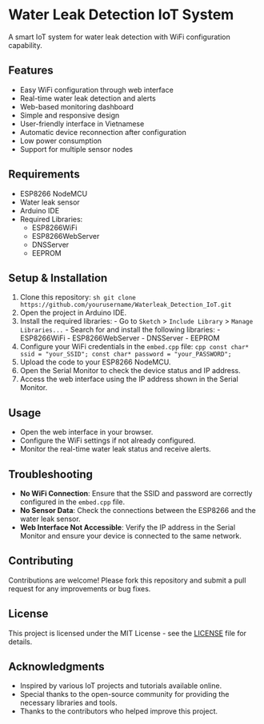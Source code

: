 # Water Leak Detection IoT System

A smart IoT system for water leak detection with WiFi configuration capability.

## Features

- Easy WiFi configuration through web interface
- Real-time water leak detection and alerts
- Web-based monitoring dashboard
- Simple and responsive design
- User-friendly interface in Vietnamese
- Automatic device reconnection after configuration
- Low power consumption
- Support for multiple sensor nodes

## Requirements

- ESP8266 NodeMCU
- Water leak sensor
- Arduino IDE
- Required Libraries:
    - ESP8266WiFi
    - ESP8266WebServer
    - DNSServer
    - EEPROM

## Setup & Installation

1. Clone this repository:
        ```sh
        git clone https://github.com/yourusername/Waterleak_Detection_IoT.git
        ```
2. Open the project in Arduino IDE.
3. Install the required libraries:
        - Go to `Sketch` > `Include Library` > `Manage Libraries...`
        - Search for and install the following libraries:
                - ESP8266WiFi
                - ESP8266WebServer
                - DNSServer
                - EEPROM
4. Configure your WiFi credentials in the `embed.cpp` file:
        ```cpp
        const char* ssid = "your_SSID";
        const char* password = "your_PASSWORD";
        ```
5. Upload the code to your ESP8266 NodeMCU.
6. Open the Serial Monitor to check the device status and IP address.
7. Access the web interface using the IP address shown in the Serial Monitor.

## Usage

- Open the web interface in your browser.
- Configure the WiFi settings if not already configured.
- Monitor the real-time water leak status and receive alerts.

## Troubleshooting

- **No WiFi Connection**: Ensure that the SSID and password are correctly configured in the `embed.cpp` file.
- **No Sensor Data**: Check the connections between the ESP8266 and the water leak sensor.
- **Web Interface Not Accessible**: Verify the IP address in the Serial Monitor and ensure your device is connected to the same network.

## Contributing

Contributions are welcome! Please fork this repository and submit a pull request for any improvements or bug fixes.

## License

This project is licensed under the MIT License - see the [LICENSE](LICENSE) file for details.

## Acknowledgments

- Inspired by various IoT projects and tutorials available online.
- Special thanks to the open-source community for providing the necessary libraries and tools.
- Thanks to the contributors who helped improve this project.

